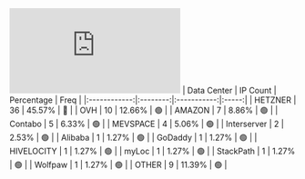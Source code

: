 ![Diagramm](https://github.com/obajay/StateSync-snapshots/blob/main/Projects/Aura/1/README.md)
| Data Center | IP Count | Percentage | Freq |
|:------------:|:--------:|:-----------:|:-----:|
| HETZNER | 36 | 45.57% | 🔴 |
| OVH | 10 | 12.66% | 🟢 |
| AMAZON | 7 | 8.86% | 🟢 |
| Contabo | 5 | 6.33% | 🟢 |
| MEVSPACE | 4 | 5.06% | 🟢 |
| Interserver | 2 | 2.53% | 🟢 |
| Alibaba | 1 | 1.27% | 🟢 |
| GoDaddy | 1 | 1.27% | 🟢 |
| HIVELOCITY | 1 | 1.27% | 🟢 |
| myLoc | 1 | 1.27% | 🟢 |
| StackPath | 1 | 1.27% | 🟢 |
| Wolfpaw | 1 | 1.27% | 🟢 |
| OTHER | 9 | 11.39% | 🟢 |